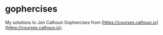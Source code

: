 # gophercises
My solutions to Jon Calhoun Gophercises from [https://courses.calhoun.io](https://courses.calhoun.io).
